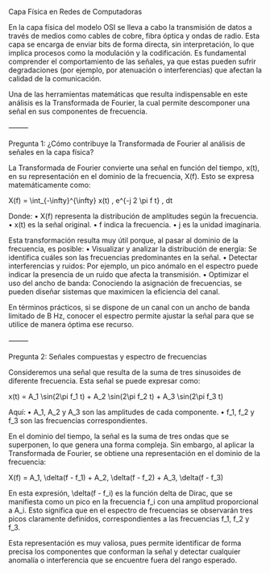 Capa Física en Redes de Computadoras

En la capa física del modelo OSI se lleva a cabo la transmisión de datos a través de medios como cables de cobre, fibra óptica y ondas de radio. Esta capa se encarga de enviar bits de forma directa, sin interpretación, lo que implica procesos como la modulación y la codificación. Es fundamental comprender el comportamiento de las señales, ya que estas pueden sufrir degradaciones (por ejemplo, por atenuación o interferencias) que afectan la calidad de la comunicación.

Una de las herramientas matemáticas que resulta indispensable en este análisis es la Transformada de Fourier, la cual permite descomponer una señal en sus componentes de frecuencia.

⸻

Pregunta 1: ¿Cómo contribuye la Transformada de Fourier al análisis de señales en la capa física?

La Transformada de Fourier convierte una señal en función del tiempo, x(t), en su representación en el dominio de la frecuencia, X(f). Esto se expresa matemáticamente como:

X(f) = \int_{-\infty}^{\infty} x(t) \, e^{-j 2 \pi f t} \, dt

Donde:
	•	X(f) representa la distribución de amplitudes según la frecuencia.
	•	x(t) es la señal original.
	•	f indica la frecuencia.
	•	j es la unidad imaginaria.

Esta transformación resulta muy útil porque, al pasar al dominio de la frecuencia, es posible:
	•	Visualizar y analizar la distribución de energía: Se identifica cuáles son las frecuencias predominantes en la señal.
	•	Detectar interferencias y ruidos: Por ejemplo, un pico anómalo en el espectro puede indicar la presencia de un ruido que afecta la transmisión.
	•	Optimizar el uso del ancho de banda: Conociendo la asignación de frecuencias, se pueden diseñar sistemas que maximicen la eficiencia del canal.

En términos prácticos, si se dispone de un canal con un ancho de banda limitado de B Hz, conocer el espectro permite ajustar la señal para que se utilice de manera óptima ese recurso.

⸻

Pregunta 2: Señales compuestas y espectro de frecuencias

Consideremos una señal que resulta de la suma de tres sinusoides de diferente frecuencia. Esta señal se puede expresar como:

x(t) = A_1 \sin(2\pi f_1 t) + A_2 \sin(2\pi f_2 t) + A_3 \sin(2\pi f_3 t)

Aquí:
	•	A_1, A_2 y A_3 son las amplitudes de cada componente.
	•	f_1, f_2 y f_3 son las frecuencias correspondientes.

En el dominio del tiempo, la señal es la suma de tres ondas que se superponen, lo que genera una forma compleja. Sin embargo, al aplicar la Transformada de Fourier, se obtiene una representación en el dominio de la frecuencia:

X(f) = A_1\, \delta(f - f_1) + A_2\, \delta(f - f_2) + A_3\, \delta(f - f_3)

En esta expresión, \delta(f - f_i) es la función delta de Dirac, que se manifiesta como un pico en la frecuencia f_i con una amplitud proporcional a A_i. Esto significa que en el espectro de frecuencias se observarán tres picos claramente definidos, correspondientes a las frecuencias f_1, f_2 y f_3.

Esta representación es muy valiosa, pues permite identificar de forma precisa los componentes que conforman la señal y detectar cualquier anomalía o interferencia que se encuentre fuera del rango esperado.
